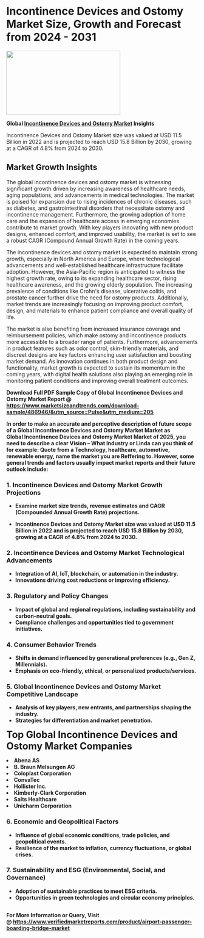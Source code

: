 <H1>Incontinence Devices and Ostomy Market Size, Growth and Forecast from 2024 - 2031</H1><img class="aligncenter size-medium wp-image-584254" src="https://thirdeyenews.in/wp-content/uploads/2024/09/Global-Market-Research-300x168.jpeg" alt="" width="300" height="168" /><p><strong>Global&nbsp;<a href="https://www.marketsizeandtrends.com/download-sample/486946/&amp;utm_source=Pulse&amp;utm_medium=205">Incontinence Devices and Ostomy Market</a> Insights</strong></p><p>Incontinence Devices and Ostomy Market size was valued at USD 11.5 Billion in 2022 and is projected to reach USD 15.8 Billion by 2030, growing at a CAGR of 4.8% from 2024 to 2030.</p><p><h2>Market Growth Insights</h2> <p>The global incontinence devices and ostomy market is witnessing significant growth driven by increasing awareness of healthcare needs, aging populations, and advancements in medical technologies. The market is poised for expansion due to rising incidences of chronic diseases, such as diabetes, and gastrointestinal disorders that necessitate ostomy and incontinence management. Furthermore, the growing adoption of home care and the expansion of healthcare access in emerging economies contribute to market growth. With key players innovating with new product designs, enhanced comfort, and improved usability, the market is set to see a robust CAGR (Compound Annual Growth Rate) in the coming years.</p> <p><strong></strong></p> <p>The incontinence devices and ostomy market is expected to maintain strong growth, especially in North America and Europe, where technological advancements and well-established healthcare infrastructure facilitate adoption. However, the Asia-Pacific region is anticipated to witness the highest growth rate, owing to its expanding healthcare sector, rising healthcare awareness, and the growing elderly population. The increasing prevalence of conditions like Crohn's disease, ulcerative colitis, and prostate cancer further drive the need for ostomy products. Additionally, market trends are increasingly focusing on improving product comfort, design, and materials to enhance patient compliance and overall quality of life.</p> <p>The market is also benefiting from increased insurance coverage and reimbursement policies, which make ostomy and incontinence products more accessible to a broader range of patients. Furthermore, advancements in product features such as odor control, skin-friendly materials, and discreet designs are key factors enhancing user satisfaction and boosting market demand. As innovation continues in both product design and functionality, market growth is expected to sustain its momentum in the coming years, with digital health solutions also playing an emerging role in monitoring patient conditions and improving overall treatment outcomes.</p> <p><strong></p><p><span class=""><strong>Download Full PDF Sample Copy of Global Incontinence Devices and Ostomy Market Report</strong> @ <a href="https://www.marketsizeandtrends.com/download-sample/486946/&amp;utm_source=Pulse&amp;utm_medium=205" target="_blank">https://www.marketsizeandtrends.com/download-sample/486946/&amp;utm_source=Pulse&amp;utm_medium=205</a></span></p><p>In order to make an accurate and perceptive description of future scope of a Global&nbsp;Incontinence Devices and Ostomy Market Market as Global&nbsp;Incontinence Devices and Ostomy Market Market of 2025, you need to describe a clear Vision &ndash; What Industry or Linda can you think of for example: Quote from a Technology, healthcare, automotive, renewable energy, name the market you are Reffering to. However, some general trends and factors usually impact market reports and their future outlook include:</p><h3>1.&nbsp;<strong>Incontinence Devices and Ostomy Market Growth Projections</strong></h3><ul><li>Examine market size trends, revenue estimates and CAGR (Compounded Annual Growth Rate) projections.</li><li><p>Incontinence Devices and Ostomy Market size was valued at USD 11.5 Billion in 2022 and is projected to reach USD 15.8 Billion by 2030, growing at a CAGR of 4.8% from 2024 to 2030.</p></li></ul><h3>2.&nbsp;<strong>Incontinence Devices and Ostomy Market Technological Advancements</strong></h3><ul><li>Integration of AI, IoT, blockchain, or automation in the industry.</li><li>Innovations driving cost reductions or improving efficiency.</li></ul><h3>3.&nbsp;<strong>Regulatory and Policy Changes</strong></h3><ul><li>Impact of global and regional regulations, including sustainability and carbon-neutral goals.</li><li>Compliance challenges and opportunities tied to government initiatives.</li></ul><h3>4.&nbsp;<strong>Consumer Behavior Trends</strong></h3><ul><li>Shifts in demand influenced by generational preferences (e.g., Gen Z, Millennials).</li><li>Emphasis on eco-friendly, ethical, or personalized products/services.</li></ul><h3>5.&nbsp;<strong>Global Incontinence Devices and Ostomy Market Competitive Landscape</strong></h3><ul><li>Analysis of key players, new entrants, and partnerships shaping the industry.</li><li>Strategies for differentiation and market penetration.</li></ul><p data-pm-slice="1 1 []"><span style="color: inherit; font-family: inherit; font-size: 25px;">Top Global Incontinence Devices and Ostomy Market Companies</span></p><div class="" data-test-id=""><p><li>Abena AS</li><li> B. Braun Melsungen AG</li><li> Coloplast Corporation</li><li> ConvaTec</li><li> Hollister Inc.</li><li> Kimberly-Clark Corporation</li><li> Salts Healthcare</li><li> Unicharm Corporation</li></p></div><h3>6.&nbsp;<strong>Economic and Geopolitical Factors</strong></h3><ul><li>Influence of global economic conditions, trade policies, and geopolitical events.</li><li>Resilience of the market to inflation, currency fluctuations, or global crises.</li></ul><h3>7.&nbsp;<strong>Sustainability and ESG (Environmental, Social, and Governance)</strong></h3><ul><li>Adoption of sustainable practices to meet ESG criteria.</li><li>Opportunities in green technologies and circular economy principles.</li></ul><h2><strong style="font-size: 14px;">For More Information or Query, Visit @&nbsp;</strong><a style="background-color: #ffffff; font-size: 14px;" href="https://www.marketsizeandtrends.com/report/incontinence-devices-and-ostomy-market/" target="_blank">https://www.verifiedmarketreports.com/product/airport-passenger-boarding-bridge-market</a></h2>
